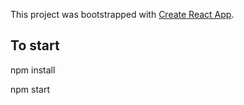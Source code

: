This project was bootstrapped with [Create React App](https://github.com/facebook/create-react-app).

## To start

npm install

npm start
